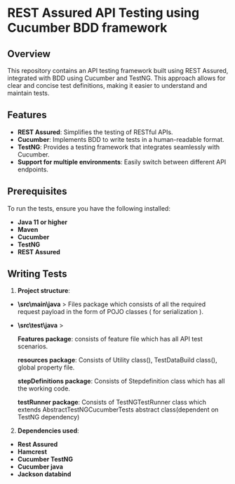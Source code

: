 # REST Assured API Testing using Cucumber BDD framework
## Overview

This repository contains an API testing framework built using REST Assured, integrated with BDD using Cucumber and TestNG. This approach allows for clear and concise test definitions, making it easier to understand and maintain tests.

## Features

- **REST Assured**: Simplifies the testing of RESTful APIs.
- **Cucumber**: Implements BDD to write tests in a human-readable format.
- **TestNG**: Provides a testing framework that integrates seamlessly with Cucumber.
- **Support for multiple environments**: Easily switch between different API endpoints.

## Prerequisites
To run the tests, ensure you have the following installed:

- **Java 11 or higher**
- **Maven**
- **Cucumber**
- **TestNG**
- **REST Assured**

## Writing Tests
1. **Project structure**:
- **\src\main\java** > Files package which consists of all the required request payload in the form of POJO classes ( for serialization ).
 
- **\src\test\java** >
  
  **Features package**: consists of feature file which has all API test scenarios.
  
  **resources package**: Consists of Utility class(), TestDataBuild class(), global property file.
  
  **stepDefinitions package**: Consists of Stepdefinition class which has all the working code.
  
  **testRunner package**: Consists of TestNGTestRunner class which extends AbstractTestNGCucumberTests abstract class(dependent on TestNG dependency)

2. **Dependencies used**:
- **Rest Assured** 
- **Hamcrest** 
- **Cucumber TestNG** 
- **Cucumber java**
- **Jackson databind**





